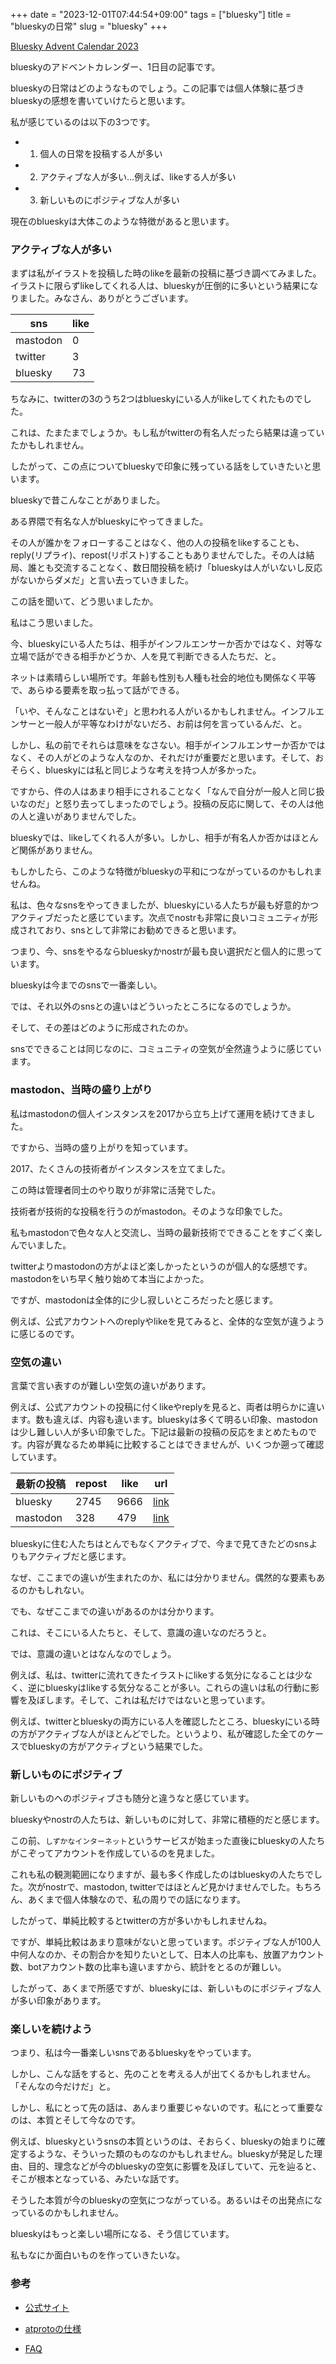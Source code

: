 +++
date = "2023-12-01T07:44:54+09:00"
tags = ["bluesky"]
title = "blueskyの日常"
slug = "bluesky"
+++

[Bluesky Advent Calendar 2023](https://adventar.org/calendars/9443)

blueskyのアドベントカレンダー、1日目の記事です。

blueskyの日常はどのようなものでしょう。この記事では個人体験に基づきblueskyの感想を書いていけたらと思います。

私が感じているのは以下の3つです。

- 1. 個人の日常を投稿する人が多い

- 2. アクティブな人が多い...例えば、likeする人が多い

- 3. 新しいものにポジティブな人が多い

現在のblueskyは大体このような特徴があると思います。

### アクティブな人が多い

まずは私がイラストを投稿した時のlikeを最新の投稿に基づき調べてみました。イラストに限らずlikeしてくれる人は、blueskyが圧倒的に多いという結果になりました。みなさん、ありがとうございます。

|sns|like|
|---|---|
|mastodon|0|
|twitter|3|
|bluesky|73|

ちなみに、twitterの3のうち2つはblueskyにいる人がlikeしてくれたものでした。

これは、たまたまでしょうか。もし私がtwitterの有名人だったら結果は違っていたかもしれません。

したがって、この点についてblueskyで印象に残っている話をしていきたいと思います。

blueskyで昔こんなことがありました。

ある界隈で有名な人がblueskyにやってきました。

その人が誰かをフォローすることはなく、他の人の投稿をlikeすることも、reply(リプライ)、repost(リポスト)することもありませんでした。その人は結局、誰とも交流することなく、数日間投稿を続け「blueskyは人がいないし反応がないからダメだ」と言い去っていきました。

この話を聞いて、どう思いましたか。

私はこう思いました。

今、blueskyにいる人たちは、相手がインフルエンサーか否かではなく、対等な立場で話ができる相手かどうか、人を見て判断できる人たちだ、と。

ネットは素晴らしい場所です。年齢も性別も人種も社会的地位も関係なく平等で、あらゆる要素を取っ払って話ができる。

「いや、そんなことはないぞ」と思われる人がいるかもしれません。インフルエンサーと一般人が平等なわけがないだろ、お前は何を言っているんだ、と。

しかし、私の前でそれらは意味をなさない。相手がインフルエンサーか否かではなく、その人がどのような人なのか、それだけが重要だと思います。そして、おそらく、blueskyには私と同じような考えを持つ人が多かった。

ですから、件の人はあまり相手にされることなく「なんで自分が一般人と同じ扱いなのだ」と怒り去ってしまったのでしょう。投稿の反応に関して、その人は他の人と違いがありませんでした。

blueskyでは、likeしてくれる人が多い。しかし、相手が有名人か否かはほとんど関係がありません。

もしかしたら、このような特徴がblueskyの平和につながっているのかもしれませんね。

私は、色々なsnsをやってきましたが、blueskyにいる人たちが最も好意的かつアクティブだったと感じています。次点でnostrも非常に良いコミュニティが形成されており、snsとして非常にお勧めできると思います。

つまり、今、snsをやるならblueskyかnostrが最も良い選択だと個人的に思っています。

blueskyは今までのsnsで一番楽しい。

では、それ以外のsnsとの違いはどういったところになるのでしょうか。

そして、その差はどのように形成されたのか。

snsでできることは同じなのに、コミュニティの空気が全然違うように感じています。

### mastodon、当時の盛り上がり

私はmastodonの個人インスタンスを2017から立ち上げて運用を続けてきました。

ですから、当時の盛り上がりを知っています。

2017、たくさんの技術者がインスタンスを立てました。

この時は管理者同士のやり取りが非常に活発でした。

技術者が技術的な投稿を行うのがmastodon。そのような印象でした。

私もmastodonで色々な人と交流し、当時の最新技術でできることをすごく楽しんでいました。

twitterよりmastodonの方がよほど楽しかったというのが個人的な感想です。mastodonをいち早く触り始めて本当によかった。

ですが、mastodonは全体的に少し寂しいところだったと感じます。

例えば、公式アカウントへのreplyやlikeを見てみると、全体的な空気が違うように感じるのです。

### 空気の違い

言葉で言い表すのが難しい空気の違いがあります。

例えば、公式アカウントの投稿に付くlikeやreplyを見ると、両者は明らかに違います。数も違えば、内容も違います。blueskyは多くて明るい印象、mastodonは少し難しい人が多い印象でした。下記は最新の投稿の反応をまとめたものです。内容が異なるため単純に比較することはできませんが、いくつか遡って確認しています。

|最新の投稿|repost|like|url|
|---|---|---|---|
|bluesky|2745|9666|[link](https://bsky.app/profile/bsky.app/post/3ked2oybdjf2k)|
|mastodon|328|479|[link](https://mastodon.social/@Mastodon/111461309876030410)|

blueskyに住む人たちはとんでもなくアクティブで、今まで見てきたどのsnsよりもアクティブだと感じます。

なぜ、ここまでの違いが生まれたのか、私には分かりません。偶然的な要素もあるのかもしれない。

でも、なぜここまでの違いがあるのかは分かります。

これは、そこにいる人たちと、そして、意識の違いなのだろうと。

では、意識の違いとはなんなのでしょう。

例えば、私は、twitterに流れてきたイラストにlikeする気分になることは少なく、逆にblueskyはlikeする気分なることが多い。これらの違いは私の行動に影響を及ぼします。そして、これは私だけではないと思っています。

例えば、twitterとblueskyの両方にいる人を確認したところ、blueskyにいる時の方がアクティブな人がほとんどでした。というより、私が確認した全てのケースでblueskyの方がアクティブという結果でした。

### 新しいものにポジティブ

新しいものへのポジティブさも随分と違うなと感じています。

blueskyやnostrの人たちは、新しいものに対して、非常に積極的だと感じます。

この前、`しずかなインターネット`というサービスが始まった直後にblueskyの人たちがこぞってアカウントを作成しているのを見ました。

これも私の観測範囲になりますが、最も多く作成したのはblueskyの人たちでした。次がnostrで、mastodon, twitterではほとんど見かけませんでした。もちろん、あくまで個人体験なので、私の周りでの話になります。

したがって、単純比較するとtwitterの方が多いかもしれませんね。

ですが、単純比較はあまり意味がないと思っています。ポジティブな人が100人中何人なのか、その割合かを知りたいとして、日本人の比率も、放置アカウント数、botアカウント数の比率も違いますから、統計をとるのが難しい。

したがって、あくまで所感ですが、blueskyには、新しいものにポジティブな人が多い印象があります。

### 楽しいを続けよう

つまり、私は今一番楽しいsnsであるblueskyをやっています。

しかし、こんな話をすると、先のことを考える人が出てくるかもしれません。「そんなの今だけだ」と。

しかし、私にとって先の話は、あんまり重要じゃないのです。私にとって重要なのは、本質とそして今なのです。

例えば、blueskyというsnsの本質というのは、そおらく、blueskyの始まりに確定するような、そういった類のものなのかもしれません。blueskyが発足した理由、目的、理念などが今のblueskyの空気に影響を及ぼしていて、元を辿ると、そこが根本となっている、みたいな話です。

そうした本質が今のblueskyの空気につながっている。あるいはその出発点になっているのかもしれません。

blueskyはもっと楽しい場所になる、そう信じています。

私もなにか面白いものを作っていきたいな。

### 参考

- [公式サイト](https://atproto.com/)

- [atprotoの仕様](https://atproto.com/specs/atp)

- [FAQ](https://atproto.com/guides/faq)
